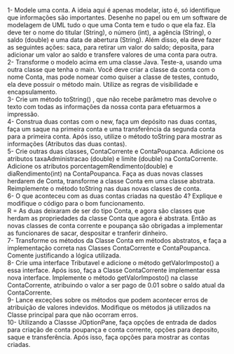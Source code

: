 1- Modele uma conta. A ideia aqui é apenas modelar, isto é, só identifique que
informações são importantes. Desenhe no papel ou em um software de
modelagem de UML tudo o que uma Conta tem e tudo o que ela faz. Ela deve ter
o nome do titular (String), o número (int), a agência (String), o saldo (double) e
uma data de abertura (String). Além disso, ela deve fazer as seguintes ações: saca,
para retirar um valor do saldo; deposita, para adicionar um valor ao saldo e
transfere valores de uma conta para outra. \
2- Transforme o modelo acima em uma classe Java. Teste-a, usando uma outra classe
que tenha o main. Você deve criar a classe da conta com o nome Conta, mas pode
nomear como quiser a classe de testes, contudo, ela deve possuir o método main.
Utilize as regras de visibilidade e encapsulamento.\
3- Crie um método toString() , que não recebe parâmetro mas devolve o texto com
todas as informações da nossa conta para efetuarmos a impressão.\
4- Construa duas contas com o new, faça um depósito nas duas contas, faça um saque
na primeira conta e uma transferência da segunda conta para a primeira conta.
Após isso, utilize o método toString para mostrar as informações (Atributos das
duas contas).\
5- Crie outras duas classes, ContaCorrente e ContaPoupanca. Adicione os atributos
taxaAdministracao (double) e limite (double) na ContaCorrente. Adicione os
atributos porcentagemRendimento(double) e diaRendimento(int) na 
ContaPoupanca. Faça as duas novas classes herdarem de Conta, transforme a
classe Conta em uma classe abstrata. Reimplemente o método toString nas duas
novas classes de conta.\
6- O que aconteceu com as duas contas criadas na questão 4? Explique e modifique
o código para o bom funcionamento.\
R = As duas deixaram de ser do tipo Conta, e agora são classes que herdam as propriedades
da classe Conta que agora é abstrata. Então as novas classes de conta corrente e poupança
são obrigadas a implementar as funcionares de sacar, despositar e tranferir dinheiro.\
7- Transforme os métodos da Classe Conta em métodos abstratos, e faça a
implementação correta nas Classes ContaCorrente e ContaPoupanca. Comente
justificando a lógica utilizada.\
8- Crie uma interface Tributavel e adicione o método getValorImposto() a essa
interface. Após isso, faça a Classe ContaCorrente implementar essa nova
interface. Implemente o método getValorImposto() na classe ContaCorrente,
atribuindo o valor a ser pago de 0.01 sobre o saldo atual da ContaCorrente.\
9- Lance exceções sobre os métodos que podem acontecer erros de atribuição de
valores indevidos. Modifique os métodos já utilizados na Classe principal para
que não ocorram erros.\
10- Utilizando a Classse JOptionPane, faça opções de entrada de dados para criação
de conta poupança e conta corrente, opções para deposito, saque e transferência.
Após isso, faça opções para mostrar as contas criadas.
